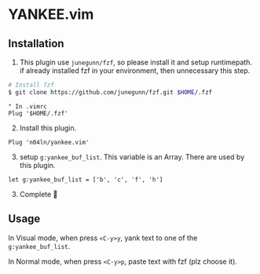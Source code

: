 # YANKEE.vim

## Installation
1. This plugin use `junegunn/fzf`, so please install it and setup runtimepath. if already installed fzf in your environment, then unnecessary this step.
``` sh
# Install fzf
$ git clone https://github.com/junegunn/fzf.git $HOME/.fzf
```
``` vim
" In .vimrc
Plug '$HOME/.fzf'
```

2. Install this plugin.
``` vim
Plug 'n04ln/yankee.vim'
```

3. setup `g:yankee_buf_list`. This variable is an Array. There are used by this plugin.
```
let g:yankee_buf_list = ['b', 'c', 'f', 'h']
```

3. Complete :tada:

## Usage

In Visual mode, when press `<C-y>y`, yank text to one of the `g:yankee_buf_list`.

In Normal mode, when press `<C-y>p`, paste text with fzf (plz choose it).
